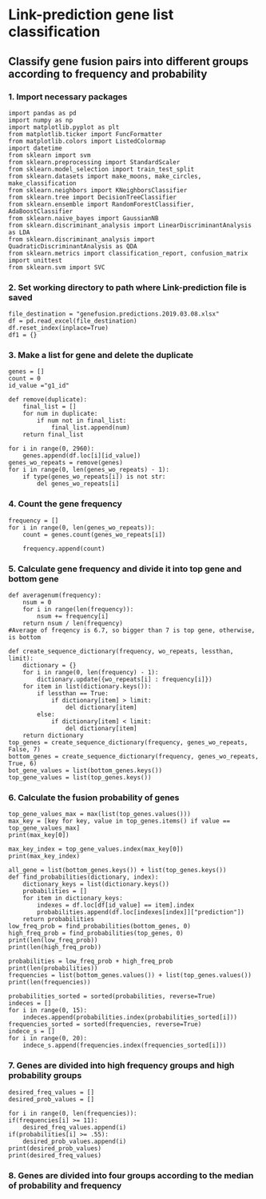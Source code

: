 Link-prediction gene list classification 
===================================  


Classify gene fusion pairs into different groups according to frequency and probability
-----------------------------------



### 1. Import necessary packages  
    import pandas as pd
    import numpy as np
    import matplotlib.pyplot as plt
    from matplotlib.ticker import FuncFormatter
    from matplotlib.colors import ListedColormap
    import datetime
    from sklearn import svm
    from sklearn.preprocessing import StandardScaler
    from sklearn.model_selection import train_test_split
    from sklearn.datasets import make_moons, make_circles, make_classification
    from sklearn.neighbors import KNeighborsClassifier
    from sklearn.tree import DecisionTreeClassifier
    from sklearn.ensemble import RandomForestClassifier, AdaBoostClassifier
    from sklearn.naive_bayes import GaussianNB
    from sklearn.discriminant_analysis import LinearDiscriminantAnalysis as LDA
    from sklearn.discriminant_analysis import QuadraticDiscriminantAnalysis as QDA
    from sklearn.metrics import classification_report, confusion_matrix  
    import unittest
    from sklearn.svm import SVC
  
### 2. Set working directory to path where Link-prediction file is saved
    file_destination = "genefusion.predictions.2019.03.08.xlsx"
    df = pd.read_excel(file_destination)
    df.reset_index(inplace=True)
    df1 = {}


### 3. Make a list for gene and delete the duplicate
    genes = []
    count = 0
    id_value ="g1_id"

    def remove(duplicate): 
        final_list = [] 
        for num in duplicate: 
            if num not in final_list: 
                final_list.append(num) 
        return final_list 

    for i in range(0, 2960):
	    genes.append(df.loc[i][id_value])
    genes_wo_repeats = remove(genes)
    for i in range(0, len(genes_wo_repeats) - 1):
	    if type(genes_wo_repeats[i]) is not str:
		    del genes_wo_repeats[i]
          
### 4. Count the gene frequency    
    frequency = []
    for i in range(0, len(genes_wo_repeats)):
	    count = genes.count(genes_wo_repeats[i])
	
	    frequency.append(count)
  
### 5. Calculate gene frequency and divide it into top gene and bottom gene 
    def averagenum(frequency):
        nsum = 0
        for i in range(len(frequency)):
            nsum += frequency[i]
        return nsum / len(frequency)
    #Average of freqency is 6.7, so bigger than 7 is top gene, otherwise, is bottom  
    
    def create_sequence_dictionary(frequency, wo_repeats, lessthan, limit):
	    dictionary = {}
	    for i in range(0, len(frequency) - 1):
		    dictionary.update({wo_repeats[i] : frequency[i]})
	    for item in list(dictionary.keys()):
		    if lessthan == True:
			    if dictionary[item] > limit:
				    del dictionary[item]	
		    else:
			    if dictionary[item] < limit:
				    del dictionary[item]
	    return dictionary
    top_genes = create_sequence_dictionary(frequency, genes_wo_repeats, False, 7)
    bottom_genes = create_sequence_dictionary(frequency, genes_wo_repeats, True, 6)
    bot_gene_values = list(bottom_genes.keys())
    top_gene_values = list(top_genes.keys())
          
### 6. Calculate the fusion probability of genes
    top_gene_values_max = max(list(top_genes.values()))
    max_key = [key for key, value in top_genes.items() if value == top_gene_values_max]
    print(max_key[0])

    max_key_index = top_gene_values.index(max_key[0])
    print(max_key_index)

    all_gene = list(bottom_genes.keys()) + list(top_genes.keys())
    def find_probabilities(dictionary, index):
        dictionary_keys = list(dictionary.keys())   
        probabilities = []
        for item in dictionary_keys:
            indexes = df.loc[df[id_value] == item].index
            probabilities.append(df.loc[indexes[index]]["prediction"])
        return probabilities
    low_freq_prob = find_probabilities(bottom_genes, 0)
    high_freq_prob = find_probabilities(top_genes, 0)
    print(len(low_freq_prob))
    print(len(high_freq_prob))

    probabilities = low_freq_prob + high_freq_prob
    print(len(probabilities))
    frequencies = list(bottom_genes.values()) + list(top_genes.values())
    print(len(frequencies))

    probabilities_sorted = sorted(probabilities, reverse=True)
    indeces = []
    for i in range(0, 15):
        indeces.append(probabilities.index(probabilities_sorted[i]))
    frequencies_sorted = sorted(frequencies, reverse=True)
    indece_s = []
    for i in range(0, 20):
        indece_s.append(frequencies.index(frequencies_sorted[i]))
  
 ### 7. Genes are divided into high frequency groups and high probability groups
    desired_freq_values = []
    desired_prob_values = []

    for i in range(0, len(frequencies)):
	if(frequencies[i] >= 11):
		desired_freq_values.append(i)
	if(probabilities[i] >= .55):
		desired_prob_values.append(i)
    print(desired_prob_values)
    print(desired_freq_values)
 
 ### 8. Genes are divided into four groups according to the median of probability and frequency
 
 
 
 
 
 
 
 
 
 
 

